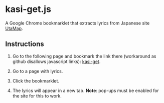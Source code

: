 # kasi-get.js
A Google Chrome bookmarklet that extracts lyrics from Japanese site [UtaMap](http://www.utamap.com).

## Instructions

1. Go to the following page and bookmark the link there (workaround as github disallows javascript links): [kasi-get](http://www.ceva24.co.uk/pages/kasi-get/).

2. Go to a page with lyrics.

3. Click the bookmarklet.

4. The lyrics will appear in a new tab. **Note**: pop-ups must be enabled for the site for this to work.